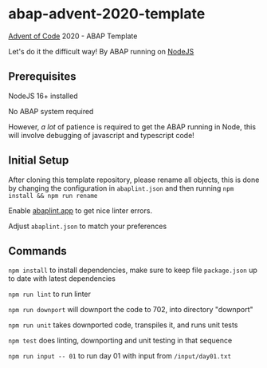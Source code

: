 # abap-advent-2020-template
[Advent of Code](https://adventofcode.com) 2020 - ABAP Template

Let's do it the difficult way! By ABAP running on [NodeJS](https://nodejs.org)

## Prerequisites

NodeJS 16+ installed

No ABAP system required

However, _a lot_ of patience is required to get the ABAP running in Node, this will involve debugging of javascript and typescript code!

## Initial Setup

After cloning this template repository, please rename all objects, this is done by changing the configuration in `abaplint.json` and then running `npm install && npm run rename`

Enable [abaplint.app](https://github.com/marketplace/abaplint) to get nice linter errors.

Adjust `abaplint.json` to match your preferences

## Commands

`npm install` to install dependencies, make sure to keep file `package.json` up to date with latest dependencies

`npm run lint` to run linter

`npm run downport` will downport the code to 702, into directory "downport"

`npm run unit` takes downported code, transpiles it, and runs unit tests

`npm test` does linting, downporting and unit testing in that sequence

`npm run input -- 01` to run day 01 with input from `/input/day01.txt`